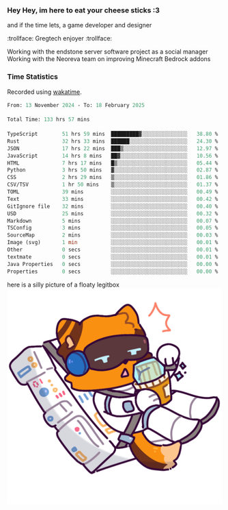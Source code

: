 ### Hey Hey, im here to eat your cheese sticks :3
and if the time lets, a game developer and designer

:trollface: Gregtech enjoyer :trollface:

Working with the endstone server software project as a social manager<br>
Working with the Neoreva team on improving Minecraft Bedrock addons

### Time Statistics
Recorded using [wakatime](https://wakatime.com).

<!--START_SECTION:waka-->

```ocaml
From: 13 November 2024 - To: 18 February 2025

Total Time: 133 hrs 57 mins

TypeScript        51 hrs 59 mins  █████████▓░░░░░░░░░░░░░░░   38.80 %
Rust              32 hrs 33 mins  ██████░░░░░░░░░░░░░░░░░░░   24.30 %
JSON              17 hrs 22 mins  ███▒░░░░░░░░░░░░░░░░░░░░░   12.97 %
JavaScript        14 hrs 8 mins   ██▓░░░░░░░░░░░░░░░░░░░░░░   10.56 %
HTML              7 hrs 17 mins   █▒░░░░░░░░░░░░░░░░░░░░░░░   05.44 %
Python            3 hrs 50 mins   ▓░░░░░░░░░░░░░░░░░░░░░░░░   02.87 %
CSS               2 hrs 29 mins   ▒░░░░░░░░░░░░░░░░░░░░░░░░   01.86 %
CSV/TSV           1 hr 50 mins    ▒░░░░░░░░░░░░░░░░░░░░░░░░   01.37 %
TOML              39 mins         ░░░░░░░░░░░░░░░░░░░░░░░░░   00.49 %
Text              33 mins         ░░░░░░░░░░░░░░░░░░░░░░░░░   00.42 %
GitIgnore file    32 mins         ░░░░░░░░░░░░░░░░░░░░░░░░░   00.40 %
USD               25 mins         ░░░░░░░░░░░░░░░░░░░░░░░░░   00.32 %
Markdown          5 mins          ░░░░░░░░░░░░░░░░░░░░░░░░░   00.07 %
TSConfig          3 mins          ░░░░░░░░░░░░░░░░░░░░░░░░░   00.05 %
SourceMap         2 mins          ░░░░░░░░░░░░░░░░░░░░░░░░░   00.03 %
Image (svg)       1 min           ░░░░░░░░░░░░░░░░░░░░░░░░░   00.01 %
Other             0 secs          ░░░░░░░░░░░░░░░░░░░░░░░░░   00.01 %
textmate          0 secs          ░░░░░░░░░░░░░░░░░░░░░░░░░   00.01 %
Java Properties   0 secs          ░░░░░░░░░░░░░░░░░░░░░░░░░   00.00 %
Properties        0 secs          ░░░░░░░░░░░░░░░░░░░░░░░░░   00.00 %
```

<!--END_SECTION:waka-->

here is a silly picture of a floaty legitbox
![Silly legitbox](goobernoback_lower.png)
